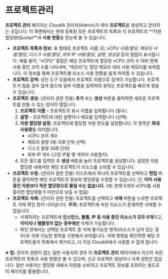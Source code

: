 # 프로젝트관리

**프로젝트 관리** 페이지는 CloudiA 관리자(Admin)가 여러 **프로젝트**를 생성하고 관리하는 곳입니다. 이 화면에서는 현재 등록된 모든 프로젝트의 목록과 각 프로젝트의 **자원 할당량(Quota)**과 **사용 현황**을 한눈에 볼 수 있습니다.

- **프로젝트 목록과 정보:** 표 형태로 프로젝트 *이름*, *ID*, *vCPU 사용/할당*, *메모리 사용/할당*, *디스크 사용/할당*, *외부 IP 사용/할당*, *설명*, *생성일* 등의 컬럼이 표시됩니다. 예를 들어, “vCPU” 컬럼은 해당 프로젝트에 할당된 vCPU 코어 수 대비 현재 사용 중인 코어 수를 나타내며, “메모리”는 할당 메모리 대비 사용 메모리를 보여줍니다. 이 정보를 통해 프로젝트별 리소스 사용 현황을 쉽게 파악할 수 있습니다.
- **프로젝트 검색:** 상단 도구 모음에서 프로젝트 이름으로 검색이 가능합니다. 프로젝트가 많을 경우 검색 필드에 일부 이름을 입력하여 원하는 프로젝트를 빠르게 찾을 수 있습니다.
- **프로젝트 생성:** (관리자 권한 전용) **추가** 또는 **생성** 버튼을 클릭하면 새로운 프로젝트를 만들 수 있는 양식이 열립니다.
    1. **프로젝트 이름** – 프로젝트의 표시 이름을 입력합니다 (필수).
    2. **설명** – 프로젝트에 대한 설명이나 메모를 입력합니다 (선택).
    3. **자원 할당량 설정:** 프로젝트에 할당할 자원 한도를 설정합니다. 각 항목은 **최대 사용량**을 의미합니다.
        - vCPU 코어 개수
        - 메모리 용량 (예: GiB 단위 선택)
        - 디스크 용량 (GiB 단위)
        - 외부 IP 개수 (고정 IP를 몇 개까지 사용할지)
    4. 모든 필드를 입력한 후 **생성** 버튼을 눌러 프로젝트를 생성합니다. 설정한 자원 할당량 내에서만 해당 프로젝트가 리소스를 소비할 수 있습니다.
- **프로젝트 수정:** (관리자 권한 전용) 리스트에서 하나의 프로젝트를 선택하고 **편집** 버튼을 클릭하면 해당 프로젝트의 정보와 할당량을 수정할 수 있습니다. 단, **이미 사용 중인 자원보다 적은 할당량으로 줄일 수는 없습니다.** (예: 현재 5개의 vCPU를 사용 중이면 할당량을 5 미만으로 낮출 수 없음)
- **프로젝트 삭제:** (관리자 권한 전용) 프로젝트를 선택하고 **삭제** 버튼을 누르면 프로젝트 삭제 확인 창이 나타납니다. **주의:** 프로젝트에 속한 리소스가 존재하면 삭제할 수 없습니다.
    - 삭제하려는 프로젝트에 **인스턴스, 볼륨, IP 등 사용 중인 리소스가 모두 0개**이고, **이미지나 템플릿이 없는 경우에만** 삭제가 가능합니다.
    - 확인 창에서는 선택된 프로젝트 중 삭제 불가능한 항목(리소스가 남아 있는 경우)과 삭제 가능한 항목을 구분해서 보여줍니다. 삭제 명령을 확인하면 해당 프로젝트들이 목록에서 제거되고, 더 이상 CloudiA에서 사용할 수 없게 됩니다.

**※ 팁:** 관리자 권한이 없는 일반 사용자의 경우 이 **프로젝트 관리** 페이지에서 자신이 속한 프로젝트의 목록과 사용 현황만 볼 수 있으며, 신규 프로젝트 생성이나 삭제 권한은 없습니다. 일반 사용자는 할당량 내에서 자원을 소비하고 프로젝트 정보를 조회하는 용도로 이 페이지를 활용합니다.